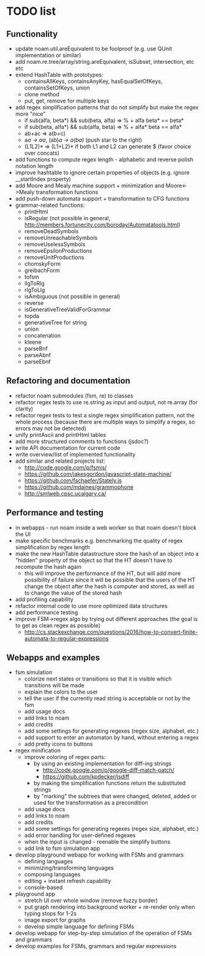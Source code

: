 # TODO list

## Functionality

* update noam.util.areEquivalent to be foolproof (e.g. use QUnit implementation or similar)
* add noam.re.tree/array/string.areEquivalent, isSubset, intersection, etc etc
* extend HashTable with prototypes:
    * containsAllKeys, containsAnyKey, hasEqualSetOfKeys, containsSetOfKeys, union
    * clone method
    * put, get, remove for multiple keys
* add regex simplification patterns that do not simplify but make the regex more "nice"
  * if sub(alfa, beta*) && sub(beta, alfa) => % + alfa beta* == beta*
  * if sub(beta, alfa*) && sub(alfa, beta) => % + alfa* beta == alfa*
  * ab+ac => a(b+c)
  * a*a -> aa*, (ab)*a -> a(ba)* (push star to the right)
  * (L1L2)* => (L1+L2)* if both L1 and L2 can generate $ (favor choice over concats)
* add functions to compute regex length - alphabetic and reverse polish notation length
* improve hashtable to ignore certain properties of objects (e.g. ignore __startIndex property)
* add Moore and Mealy machine support + minimization and Moore<->Mealy transformation functions
* add push-down automata support + transformation to CFG functions
* grammar-related functions:
  * printHtml
  * isRegular (not possible in general, http://members.fortunecity.com/boroday/Automatatools.html)
  * removeDeadSymbols
  * removeUnreachableSymbols
  * removeUselessSymbols
  * removeEpsilonProductions
  * removeUnitProductions
  * chomskyForm
  * greibachForm
  * tofsm
  * llgToRlg
  * rlgToLlg
  * isAmbiguous (not possible in general)
  * reverse
  * isGenerativeTreeValidForGrammar
  * topda
  * generativeTree for string
  * union
  * concatenation
  * kleene
  * parseBnf
  * parseAbnf
  * parseEbnf

## Refactoring and documentation

* refactor noam submodules (fsm, re) to classes
* refactor regex tests to use re.string as input and output, not re.array (for clarity)
* refactor regex tests to test a single regex simplification pattern, not the whole process (because there are multiple ways to simplify a regex, so errors may not be detected)
* unify printAscii and printHtml tables
* add more structured comments to functions (jsdoc?)
* write API documentation for current code
* write overview/list of implemented functionality
* add similar and related projects list:
  * http://code.google.com/p/fsmjs/
  * https://github.com/jakesgordon/javascript-state-machine/
  * https://github.com/fschaefer/Stately.js
  * https://github.com/mdaines/grammophone
  * http://smlweb.cpsc.ucalgary.ca/

## Performance and testing

* in webapps - run noam inside a web worker so that noam doesn't block the UI
* make specific benchmarks e.g. benchmarking the quality of regex simplification by regex length
* make the new HashTable datastructure store the hash of an object into a "hidden" property of the object so that the HT doesn't have to recompute the hash again
  * this will improve the performance of the HT, but will add more possibility of failure since it will be possible that the users of the HT change the object after the hash is computer and stored, as well as to change the value of the stored hash
* add profiling capability
* refactor internal code to use more optimized data structures
* add performance testing
* improve FSM->regex algo by trying out different approaches (the goal is to get as clean regex as possible)
  * http://cs.stackexchange.com/questions/2016/how-to-convert-finite-automata-to-regular-expressions

## Webapps and examples

* fsm simulation
  * colorize next states or transitions so that it is visible which transitions will be made
  * explain the colors to the user
  * tell the user if the currently read string is acceptable or not by the fsm
  * add usage docs
  * add links to noam
  * add credits
  * add some settings for generating regexes (regex size, alphabet, etc.)
  * add support to enter an automaton by hand, without entering a regex
  * add pretty icons to buttons
* regex minification
  * improve coloring of regex parts:
    * by using an existing implementation for diff-ing strings
      * http://code.google.com/p/google-diff-match-patch/
      * https://github.com/kpdecker/jsdiff
    * by making the simplification functions return the substituted strings
    * by "marking" the subtrees that were changed, deleted, added or used for the transformation as a precondition
  * add usage docs
  * add links to noam
  * add credits
  * add some settings for generating regexes (regex size, alphabet, etc.)
  * add error handling for user-defined regexes
  * when the input is changed - reenable the simplify buttons
  * add link to fsm simulation app
* develop playground webapp for working with FSMs and grammars
  * defining languages
  * minimizing/transforming languages
  * composing languages
  * editing + instant refresh capability
  * console-based
* playground app
  * stretch UI over whole window (remove fuzzy border)
  * put graph rendering into background worker + re-render only when typing stops for 1-2s
  * image export for graphs
  * develop simple language for defining FSMs
* develop webapp for step-by-step simulation of the operation of FSMs and grammars
* develop examples for FSMs, grammars and regular expressions
